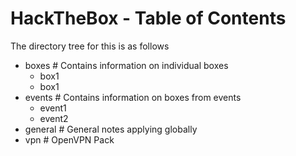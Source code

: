 # HackTheBox - Table of Contents

The directory tree for this is as follows

- boxes # Contains information on individual boxes
  - box1
  - box1
- events # Contains information on boxes from events
  - event1
  - event2
- general # General notes applying globally
- vpn # OpenVPN Pack
